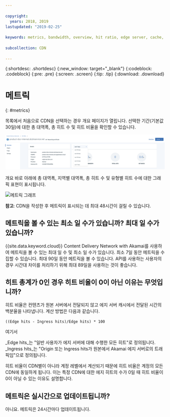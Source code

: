 ```yaml
---

copyright:
  years: 2018, 2019
lastupdated: "2019-02-25"

keywords: metrics, bandwidth, overview, hit ratio, edge server, cache, ingress, hits

subcollection: CDN

---
```


{:shortdesc: .shortdesc}
{:new_window: target="_blank"}
{:codeblock: .codeblock}
{:pre: .pre}
{:screen: .screen}
{:tip: .tip}
{:download: .download}

# 메트릭
{: #metrics}

목록에서 처음으로 CDN을 선택하는 경우 개요 페이지가 열립니다. 선택한 기간(기본값 30일)에 대한 총 대역폭, 총 히트 수 및 히트 비율을 확인할 수 있습니다.

  ![메트릭 개요](images/metrics-overview.png)

개요 바로 아래에 총 대역폭, 지역별 대역폭, 총 히트 수 및 유형별 히트 수에 대한 그래픽 표현이 표시됩니다.

  ![메트릭 그래프](images/metrics-graphs.png)

**참고**: CDN을 작성한 후 메트릭이 표시되는 데 최대 48시간이 걸릴 수 있습니다.

## 메트릭을 볼 수 있는 최소 일 수가 있습니까? 최대 일 수가 있습니까?

{{site.data.keyword.cloud}} Content Delivery Network with Akamai를 사용하여 메트릭을 볼 수 있는 최대 일 수 및 최소 일 수가 있습니다. 최소 7일 동안 메트릭을 수집할 수 있습니다. 최대 90일 동안 메트릭을 볼 수 있습니다. API를 사용하는 사용자의 경우 시간대 차이를 처리하기 위해 최대 89일을 사용하는 것이 좋습니다.

## 히트 총계가 0인 경우 히트 비율이 0이 아닌 이유는 무엇입니까?
히트 비율은 컨텐츠가 원본 서버에서 전달되지 않고 에지 서버 캐시에서 전달된 시간의 백분율을 나타냅니다. 계산 방법은 다음과 같습니다.

`((Edge hits - Ingress hits)/Edge hits) * 100`

여기서

_Edge hits_는 "일반 사용자가 에지 서버에 대해 수행한 모든 히트"로 정의됩니다.  
_Ingress hits_는 "Origin 또는 Ingress hits가 원본에서 Akamai 에지 서버로의 트래픽임"으로 정의됩니다.

히트 비율이 CDN별이 아니라 계정 레벨에서 계산되기 때문에 히트 비율은 계정의 모든 CDN에 동일하게 됩니다. 이는 특정 CDN에 대한 에지 히트의 수가 0일 때 히트 비율이 0이 아닐 수 있는 이유도 설명합니다.

## 메트릭은 실시간으로 업데이트됩니까?

아니요. 메트릭은 24시간마다 업데이트됩니다.
